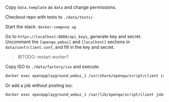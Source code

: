 ﻿Copy `data.template` as `data` and change permissions.

Checkout repo with tests to `./data/tests/`.

Start the stack:
`docker-compose up`

Go to `https://localhost:8080/api_keys`, generate key and secret. Uncomment the `[openqa_webui]` and `[localhost]` sections in `data/conf/client.conf`, and fill in the key and secret.

>@TODO: restart worker?


Copy ISO to `./data/factory/iso` and execute.
```sh
docker exec openqaplayground_webui_1 /usr/share/openqa/script/client isos post ISO=openSUSE-13.2-DVD-x86_64.iso DISTRI=opensuse VERSION=13.2 FLAVOR=DVD ARCH=x86_64 BUILD=0001
```

Or add a job without posting iso:
```sh
docker exec openqaplayground_webui_1 /var/lib/openqa/script/client jobs post DISTRI=arch VERSION=2015.05 ARCH=x86_64 BUILD=0001 TEST=foo MACHINE=64bit FLAVOR=DVD DESKTOP=textmode ISO=archlinux-2015.05.01-dual.iso
```